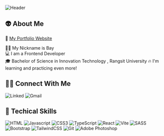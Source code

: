![Header](https://github.com/Basicbay/Basicbay/assets/151770227/aa19b847-82a5-4c11-9551-56b8353b5050)

## 👽 About Me 

🔗 [My Portfolio Website](https://nattagrit-portfolio.netlify.app/) 

🧑🏻  My Nickname is Bay \
💻  I am a Frontend Developer \
🎓  Bachelor of Science in Innovation Technology , Rangsit University 
🔥  I'm learning and practicing even more!


## 🤝🏻 Connect With Me 

![Linked](https://img.shields.io/badge/LinkedIn-0077B5?style=for-the-badge&logo=linkedin&logoColor=white) 
![Gmail](https://img.shields.io/badge/Gmail-D14836?style=for-the-badge&logo=gmail&logoColor=white)

## 🌌 Techical Skills 

![HTML](https://img.shields.io/badge/HTML5-E34F26?style=for-the-badge&logo=html5&logoColor=white)
![Javascript](https://img.shields.io/badge/Javascript-F0DB4F?style=for-the-badge&labelColor=black&logo=javascript&logoColor=F0DB4F)
![CSS3](https://img.shields.io/badge/CSS3-1572B6?style=for-the-badge&logo=css3&logoColor=white)
![TypeScript](https://img.shields.io/badge/typescript-%23007ACC.svg?style=for-the-badge&logo=typescript&logoColor=white)
![React](https://img.shields.io/badge/react-%2320232a.svg?style=for-the-badge&logo=react&logoColor=%2361DAFB)
![Vite](https://img.shields.io/badge/vite-%23646CFF.svg?style=for-the-badge&logo=vite&logoColor=white)
![SASS](https://img.shields.io/badge/SASS-hotpink.svg?style=for-the-badge&logo=SASS&logoColor=white)
![Bootstrap](https://img.shields.io/badge/bootstrap-%238511FA.svg?style=for-the-badge&logo=bootstrap&logoColor=white)
![TailwindCSS](https://img.shields.io/badge/tailwindcss-%2338B2AC.svg?style=for-the-badge&logo=tailwind-css&logoColor=white)
![Git](https://img.shields.io/badge/git-%23F05033.svg?style=for-the-badge&logo=git&logoColor=white)
![Adobe Photoshop](https://img.shields.io/badge/adobe%20photoshop-%2331A8FF.svg?style=for-the-badge&logo=adobe%20photoshop&logoColor=white)



